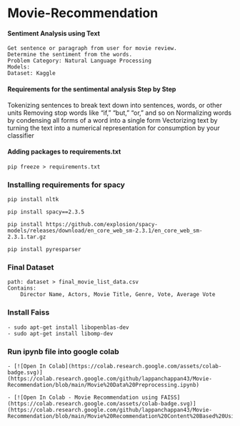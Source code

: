 # Movie-Recommendation
#### Sentiment Analysis using Text

    Get sentence or paragraph from user for movie review.
    Determine the sentiment from the words.
    Problem Category: Natural Language Processing
    Models:
    Dataset: Kaggle

#### Requirements for the sentimental analysis Step by Step

 Tokenizing sentences to break text down into sentences, words, or other units
 Removing stop words like “if,” “but,” “or,” and so on
Normalizing words by condensing all forms of a word into a single form
Vectorizing text by turning the text into a numerical representation for consumption by your classifier

#### Adding packages to requirements.txt
    pip freeze > requirements.txt

### Installing requirements for spacy
    pip install nltk

    pip install spacy==2.3.5
    
    pip install https://github.com/explosion/spacy-models/releases/download/en_core_web_sm-2.3.1/en_core_web_sm-2.3.1.tar.gz
    
    pip install pyresparser

### Final Dataset
    path: dataset > final_movie_list_data.csv
    Contains:
        Director Name, Actors, Movie Title, Genre, Vote, Average Vote

### Install Faiss
	- sudo apt-get install libopenblas-dev
	- sudo apt-get install libomp-dev

### Run ipynb file into google colab
    - [![Open In Colab](https://colab.research.google.com/assets/colab-badge.svg)](https://colab.research.google.com/github/lappanchappan43/Movie-Recommendation/blob/main/Movie%20Data%20Preprocessing.ipynb)

    - [![Open In Colab - Movie Recommendation using FAISS](https://colab.research.google.com/assets/colab-badge.svg)](https://colab.research.google.com/github/lappanchappan43/Movie-Recommendation/blob/main/Movie%20Recommendation%20Content%20Based%20Using%20FAISS.ipynb)
